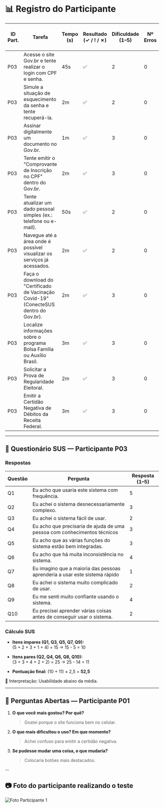 # 📊 Registro do Participante 

| ID Part. | Tarefa | Tempo (s) | Resultado (✓ / ! / ✗) | Dificuldade (1–5) | Nº Erros | Nº Pedidos de Ajuda | Observações |
|----------|--------|-----------|------------------------|-------------------|----------|---------------------|-------------|
| P03      | Acesse o site Gov.br e tente realizar o login com CPF e senha.     |   45s        |          ✅              |        2           |  0        |         0            |   -          |
| P03      | Simule a situação de esquecimento da senha e tente recuperá-la.     |   2m        |             ✅           |      2             |       0   |         0            |     -        |
| P03      | Assinar digitalmente um documento no Gov.br.     |     1m      |              ✅          |         3          |     0     |            0         |   -          |
| P03      | Tente emitir o "Comprovante de Inscrição no CPF" dentro do Gov.br.     |     2m      |       ✅                 |       3            |  0        |    1                 |     -        |
| P03      | Tente atualizar um dado pessoal simples (ex.: telefone ou e-mail).     |     50s      |         ✅               |  2                 |     0     |   0                  |       -      |
| P03      | Navegue até a área onde é possível visualizar os serviços já acessados.     |   2m        |           ✅             |         2          |    0      |          0           |       -      |
| P03      | Faça o download do "Certificado de Vacinação Covid-19" (ConecteSUS dentro do Gov.br).    | 2m          |            ✅            |     3              |      0    |         0            |    -         |
| P03      | Localize informações sobre o programa Bolsa Família ou Auxílio Brasil.     |       3m    |          ✅              |            3       |   0       |       1              |      -       |
| P03     | Solicitar a Prova de Regularidade Eleitoral.     |    2m       |         ✅               |      3             |    0      |   2                 |        -     |
| P03     | Emitir a Certidão Negativa de Débitos da Receita Federal.   |  3m         |     ✅                   |     3             |   0       |       1              |        -     |

---

## 📝 Questionário SUS — Participante P03

### Respostas
| Questão | Pergunta                                                                 | Resposta (1–5) |
|---------|---------------------------------------------------------------------------|----------------|
| Q1      | Eu acho que usaria este sistema com frequência.                          | 5             |
| Q2      | Eu achei o sistema desnecessariamente complexo.                          | 3              |
| Q3      | Eu achei o sistema fácil de usar.                                        | 2              |
| Q4      | Eu acho que precisaria de ajuda de uma pessoa com conhecimentos técnicos | 3              |
| Q5      | Eu acho que as várias funções do sistema estão bem integradas.           | 3              |
| Q6      | Eu acho que há muita inconsistência no sistema.                          | 4              |
| Q7      | Eu imagino que a maioria das pessoas aprenderia a usar este sistema rápido | 1            |
| Q8      | Eu achei o sistema muito complicado de usar.                             | 2              |
| Q9      | Eu me senti muito confiante usando o sistema.                            | 4              |
| Q10     | Eu precisei aprender várias coisas antes de conseguir usar o sistema.    | 2              |

### Cálculo SUS
- **Itens ímpares (Q1, Q3, Q5, Q7, Q9):**  
  (5 + 2 + 3 + 1 + 4) = 15 → 15 - 5 = 10  

- **Itens pares (Q2, Q4, Q6, Q8, Q10):**  
  (3 + 3 + 4 + 2 + 2) = 25 → 25 - 14 = 11  

- **Pontuação final:** (10 + 11) × 2,5 = **52,5**  

📌 Interpretação: Usabilidade abaixo da média.

---

## 💬 Perguntas Abertas — Participante P01

1. **O que você mais gostou? Por quê?**  
   > Gostei porque o site funciona bem no celular.  

2. **O que mais dificultou o uso? Em que momento?**  
   > Achei confuso para emitir a certidão negativa.  

3. **Se pudesse mudar uma coisa, o que mudaria?**  
   > Colocaria botões mais destacados.  

--

## 📷 Foto do participante realizando o teste

![Foto Participante 1](https://github.com/user-attachments/assets/7a028c05-5b5a-4d1b-a893-0fa36ab789e2) 
